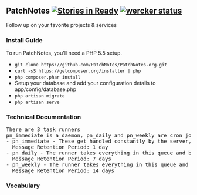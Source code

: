 ## PatchNotes [![Stories in Ready](https://badge.waffle.io/PatchNotes/PatchNotes.org.png?label=ready)](http://waffle.io/PatchNotes/PatchNotes.org) [![wercker status](https://app.wercker.com/status/0d6d75950a89752cd448d2e85acced1a "wercker status")](https://app.wercker.com/project/bykey/0d6d75950a89752cd448d2e85acced1a)
Follow up on your favorite projects & services



### Install Guide
To run PatchNotes, you'll need a PHP 5.5 setup.

 - `git clone https://github.com/PatchNotes/PatchNotes.org.git`
 - `curl -sS https://getcomposer.org/installer | php`
 - `php composer.phar install`
 - Setup your database and add your configuration details to app/config/database.php
 - `php artisan migrate`
 - `php artisan serve`


### Technical Documentation
<pre>
There are 3 task runners
pn_immediate is a daemon, pn_daily and pn_weekly are cron jobs
- pn_immediate - These get handled constantly by the server, not in batches.
  Message Retention Period: 1 day
- pn_daily - The runner takes everything in this queue and batches it together per project
  Message Retention Period: 7 days
- pn_weekly - The runner takes everything in this queue and batches it together per project
  Message Retention Period: 14 days
</pre>

### Vocabulary

